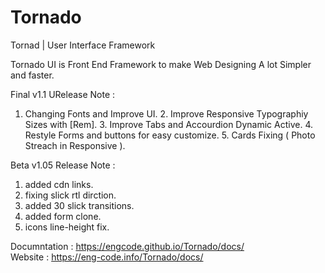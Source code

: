 # Tornado
Tornad | User Interface Framework

Tornado UI is Front End Framework to make Web Designing 
A lot Simpler and faster.

Final v1.1 URelease Note : 
   1. Changing Fonts and Improve UI.
    2. Improve Responsive Typographiy Sizes with [Rem].
    3. Improve Tabs and Accourdion Dynamic Active.
    4. Restyle Forms and buttons for easy customize.
    5. Cards Fixing ( Photo Streach in Responsive ).
    
Beta v1.05 Release Note :
   1. added cdn links.
   2. fixing slick rtl dirction.
   3. added 30 slick transitions.
   4. added form clone.
   5. icons line-height fix.
   

Documntation : https://engcode.github.io/Tornado/docs/ <br>
Website : https://eng-code.info/Tornado/docs/ <br>

